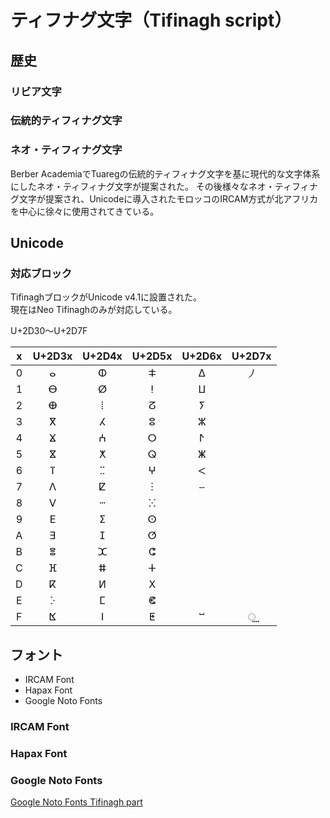 # ティフナグ文字（Tifinagh script）

## 歴史

### リビア文字
### 伝統的ティフィナグ文字
### ネオ・ティフィナグ文字
Berber AcademiaでTuaregの伝統的ティフィナグ文字を基に現代的な文字体系にしたネオ・ティフィナグ文字が提案された。
その後様々なネオ・ティフィナグ文字が提案され、Unicodeに導入されたモロッコのIRCAM方式が北アフリカを中心に徐々に使用されてきている。

## Unicode

### 対応ブロック
TifinaghブロックがUnicode v4.1に設置された。<br>
現在はNeo Tifinaghのみが対応している。

U+2D30〜U+2D7F

| x | U+2D3x | U+2D4x | U+2D5x | U+2D6x | U+2D7x |
|:--:|:------:|:------:|:------:|:------:|:------:|
| 0 | ⴰ | ⵀ | ⵐ | ⵠ | ⵰ |
| 1 | ⴱ | ⵁ | ⵑ | ⵡ |  |
| 2 | ⴲ | ⵂ | ⵒ | ⵢ |  |
| 3 | ⴳ | ⵃ | ⵓ | ⵣ | |
| 4 | ⴴ | ⵄ | ⵔ | ⵤ | |
| 5 | ⴵ | ⵅ | ⵕ | ⵥ | |
| 6 | ⴶ | ⵆ | ⵖ | ⵦ | |
| 7 | ⴷ | ⵇ | ⵗ | ⵧ | |
| 8 | ⴸ | ⵈ | ⵘ |  | |
| 9 | ⴹ | ⵉ | ⵙ |  | |
| A | ⴺ | ⵊ | ⵚ |  | |
| B | ⴻ | ⵋ | ⵛ |  | |
| C | ⴼ | ⵌ | ⵜ |  | |
| D | ⴽ | ⵍ | ⵝ |  | |
| E | ⴾ | ⵎ | ⵞ |  | |
| F | ⴿ | ⵏ | ⵟ | ⵯ | ⵿ |

## フォント
- IRCAM Font
- Hapax Font
- Google Noto Fonts

### IRCAM Font

### Hapax Font

### Google Noto Fonts
[Google Noto Fonts Tifinagh part](http://www.google.com/get/noto/#/family/noto-sans-tfng)


